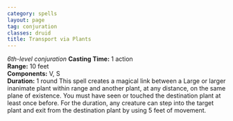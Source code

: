 ```yaml
---
category: spells
layout: page
tag: conjuration
classes: druid
title: Transport via Plants 
---
```

_6th-level conjuration_ 
**Casting Time:** 1 action    
**Range:** 10 feet    
**Components:** V, S    
**Duration:** 1 round 
This spell creates a magical link between a Large or larger inanimate plant within range and another plant, at any distance, on the same plane of existence. You must have seen or touched the destination plant at least once before. For the duration, any creature can step into the target plant and exit from the destination plant by using 5 feet of movement. 
